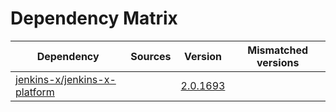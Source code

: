 # Dependency Matrix

Dependency | Sources | Version | Mismatched versions
---------- | ------- | ------- | -------------------
[jenkins-x/jenkins-x-platform](https://github.com/jenkins-x/jenkins-x-platform) |  | [2.0.1693](https://github.com/jenkins-x/jenkins-x-platform/releases/tag/v2.0.1693) | 
